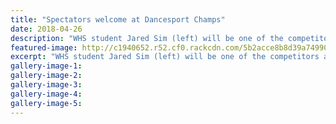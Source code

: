 ```yaml
---
title: "Spectators welcome at Dancesport Champs"
date: 2018-04-26
description: "WHS student Jared Sim (left) will be one of the competitors at the Dancesport Champs..."
featured-image: http://c1940652.r52.cf0.rackcdn.com/5b2acce8b8d39a7499002481/Jared-Sim-RCP-smaller26-april-ballroom.gif
excerpt: "WHS student Jared Sim (left) will be one of the competitors at the Dancesport Champs on Saturday 5 May 2018."
gallery-image-1: 
gallery-image-2: 
gallery-image-3: 
gallery-image-4: 
gallery-image-5: 
---
```

